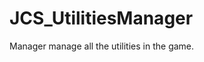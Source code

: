 <div id="content-header">
  <h1>JCS_UtilitiesManager</h1>
</div>

<p>
  Manager manage all the utilities in the game.
</p>
